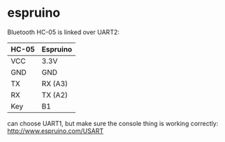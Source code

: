 # espruino

Bluetooth HC-05 is linked over UART2:

| HC-05 | Espruino |
|-------|----------|
| VCC   | 3.3V     |
| GND   | GND      |
| TX    | RX (A3)  |
| RX    | TX (A2)  |
| Key   | B1       |

can choose UART1, but make sure the console thing is working correctly:
http://www.espruino.com/USART

